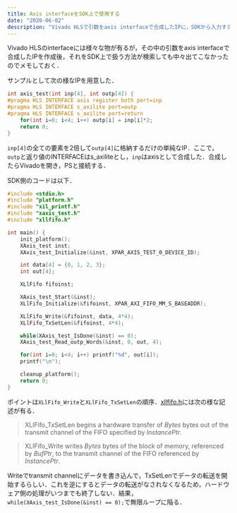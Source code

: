 ```yaml
---
title: Axis interfaceをSDK上で使用する
date: "2020-06-02"
description: "Vivado HLSで引数をaxis interfaceで合成したIPに，SDKから入力する方法"
---
```


Vivado HLSのinterfaceには様々な物が有るが，その中の引数をaxis interfaceで合成したIPを作成後，それをSDK上で扱う方法が検索しても中々出てこなかったのでメモしておく．

サンプルとして次の様なIPを用意した．

```C
int axis_test(int inp[4], int outp[4]) {
#pragma HLS INTERFACE axis register both port=inp
#pragma HLS INTERFACE s_axilite port=outp
#pragma HLS INTERFACE s_axilite port=return
	for(int i=0; i<4; i++) outp[i] = inp[i]*2;
	return 0;
}
```

`inp[4]`の全ての要素を2倍して`outp[4]`に格納するだけの単純なIP．ここで，`outp`と返り値のINTERFACEはs_axiliteとし，`inp`はaxisとして合成した．合成したらVivadoを開き，PSと接続する．



SDK側のコードは以下．

```C
#include <stdio.h>
#include "platform.h"
#include "xil_printf.h"
#include "xaxis_test.h"
#include "xllfifo.h"

int main() {
    init_platform();
    XAxis_test inst;
    XAxis_test_Initialize(&inst, XPAR_AXIS_TEST_0_DEVICE_ID);

    int data[4] = {0, 1, 2, 3};
    int out[4];

    XLlFifo fifoinst;

    XAxis_test_Start(&inst);
    XLlFifo_Initialize(&fifoinst, XPAR_AXI_FIFO_MM_S_BASEADDR);

    XLlFifo_Write(&fifoinst, data, 4*4);
    XLlFifo_TxSetLen(&fifoinst, 4*4);

    while(XAxis_test_IsDone(&inst) == 0);
    XAxis_test_Read_outp_Words(&inst, 0, out, 4);

    for(int i=0; i<4; i++) printf("%d", out[i]);
    printf("\n");

    cleanup_platform();
    return 0;
}
```



ポイントは`XLlFifo_Write`と`XLlFifo_TxSetLen`の順序．[xllfifo.h](https://github.com/Xilinx/embeddedsw/blob/master/XilinxProcessorIPLib/drivers/llfifo/src/xllfifo.h)には次の様な記述が有る．

>XLlFifo_TxSetLen begins a hardware transfer of _Bytes_ bytes out of the transmit channel of the FIFO specified by _InstancePtr_.

>XLlFifo_Write writes _Bytes_ bytes of the block of memory, referenced by _BufPtr_, to the transmit channel of the FIFO referenced by _InstancePtr_.

Writeでtransmit channelにデータを書き込んで，TxSetLenでデータの転送を開始するらしい．これを逆にするとデータの転送がなされなくなるため，ハードウェア側の処理がいつまでも終了しない．結果， `while(XAxis_test_IsDone(&inst) == 0);`で無限ループに陥る．
